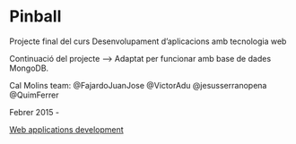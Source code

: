 <h1>Pinball</h1>
<p>Projecte final del curs Desenvolupament d’aplicacions amb tecnologia web</p>
<p>Continuació del projecte --> Adaptat per funcionar amb base de dades MongoDB.</p>
<p>Cal Molins team: @FajardoJuanJose @VictorAdu @jesusserranopena @QuimFerrer</p>
<p>Febrer 2015 - </p>
<p><a href="http://webappdevm.blogspot.com.es/">Web applications development</a></p>
